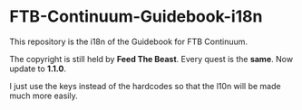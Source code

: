 # FTB-Continuum-Guidebook-i18n

This repository is the i18n of the Guidebook for FTB Continuum. 

The copyright is still held by **Feed The Beast**. Every quest is the **same**. Now update to **1.1.0**.

I just use the keys instead of the hardcodes so that the l10n will be made much more easily.
